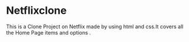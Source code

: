 # Netflixclone
This is a Clone Project on Netflix
made by using html and css.It covers all the 
Home Page items and options .
